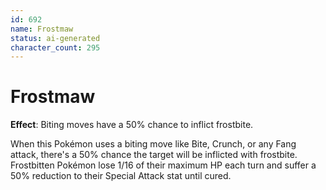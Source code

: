 ```yaml
---
id: 692
name: Frostmaw
status: ai-generated
character_count: 295
---
```


# Frostmaw

**Effect**: Biting moves have a 50% chance to inflict frostbite.

When this Pokémon uses a biting move like Bite, Crunch, or any Fang attack, there's a 50% chance the target will be inflicted with frostbite. Frostbitten Pokémon lose 1/16 of their maximum HP each turn and suffer a 50% reduction to their Special Attack stat until cured.